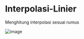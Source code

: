 # Interpolasi-Linier
Menghitung interpolasi sesuai rumus

![image](https://github.com/user-attachments/assets/d56e66c7-0cab-44d2-adf6-dd87a59b4c02)
